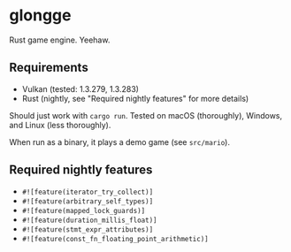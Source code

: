 # glongge
Rust game engine. Yeehaw.

## Requirements
- Vulkan (tested: 1.3.279, 1.3.283)
- Rust (nightly, see "Required nightly features" for more details)

Should just work with `cargo run`. Tested on macOS (thoroughly), Windows, and Linux (less thoroughly).

When run as a binary, it plays a demo game (see `src/mario`).

## Required nightly features
- `#![feature(iterator_try_collect)]`
- `#![feature(arbitrary_self_types)]`
- `#![feature(mapped_lock_guards)]`
- `#![feature(duration_millis_float)]`
- `#![feature(stmt_expr_attributes)]`
- `#![feature(const_fn_floating_point_arithmetic)]`
